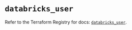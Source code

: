 # `databricks_user`

Refer to the Terraform Registry for docs: [`databricks_user`](https://registry.terraform.io/providers/databricks/databricks/1.39.0/docs/resources/user).
